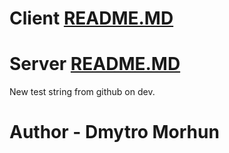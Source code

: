 # Client [README.MD](https://github.com/DimaMorgun/JSFSTP-Task-1/tree/development/client)
# Server [README.MD](https://github.com/DimaMorgun/JSFSTP-Task-1/tree/development/server)

New test string from github on dev.

# Author - Dmytro Morhun
